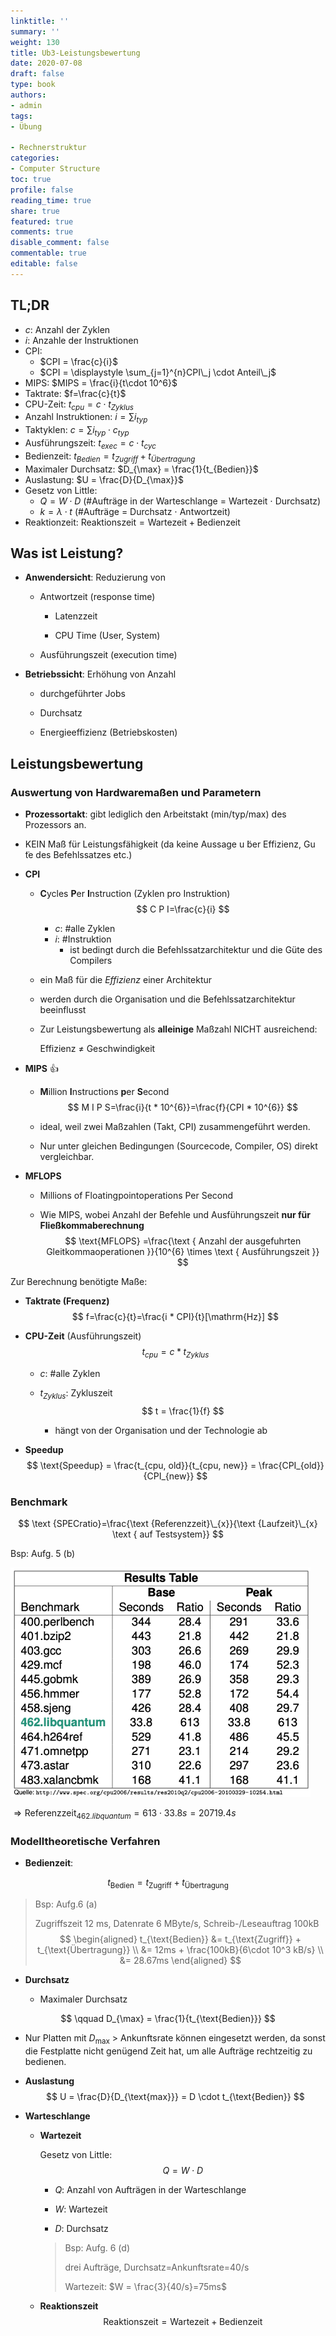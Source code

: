```yaml
---
linktitle: ''
summary: ''
weight: 130
title: Ub3-Leistungsbewertung
date: 2020-07-08
draft: false
type: book
authors:
- admin
tags:
- Übung

- Rechnerstruktur
categories:
- Computer Structure
toc: true
profile: false
reading_time: true
share: true
featured: true
comments: true
disable_comment: false
commentable: true
editable: false
---
```


## TL;DR

- $c$: Anzahl der Zyklen
- $i$: Anzahle der Instruktionen
- CPI: 
  - $CPI = \frac{c}{i}$
  - $CPI = \displaystyle \sum_{j=1}^{n}CPI\_j \cdot Anteil\_j$
- MIPS: $MIPS = \frac{i}{t\cdot 10^6}$
- Taktrate: $f=\frac{c}{t}$
- CPU-Zeit: $t_{cpu}=c \cdot t_{Zyklus}$
- Anzahl Instruktionen: $i = \sum i_{typ}$
- Taktyklen: $c=\sum i_{typ}\cdot c_{typ}$
- Ausführungszeit: $t_{exec}=c \cdot t_{cyc}$
- Bedienzeit: $t_{Bedien} = t_{Zugriff} + t_{Übertragung}$
- Maximaler Durchsatz: $D_{\max} = \frac{1}{t_{Bedien}}$
- Auslastung: $U = \frac{D}{D_{\max}}$
- Gesetz von Little: 
  - $Q = W \cdot D$ (#Aufträge in der Warteschlange = Wartezeit $\cdot$ Durchsatz)
  - $k = \lambda \cdot t$ (#Aufträge = Durchsatz $\cdot$ Antwortzeit)
- Reaktionzeit: $\text{Reaktionszeit} = \text{Wartezeit} + \text{Bedienzeit}$

## Was ist Leistung?

- **Anwendersicht**: Reduzierung von 

  - Antwortzeit (response time)
    - Latenzzeit

    - CPU Time (User, System)
  - Ausführungszeit (execution time)

- **Betriebssicht**: Erhöhung von Anzahl 

  - durchgeführter Jobs

  - Durchsatz

  - Energieeffizienz (Betriebskosten)



## Leistungsbewertung

### Auswertung von Hardwaremaßen und Parametern

- **Prozessortakt**: gibt lediglich den Arbeitstakt (min/typ/max) des Prozessors an.
  
- KEIN Maß für Leistungsfähigkeit (da keine Aussage u ̈ber Effizienz, Gu ̈te des Befehlssatzes etc.)
  
- **CPI**

  - **C**ycles **P**er **I**nstruction (Zyklen pro Instruktion)
    $$
    C P I=\frac{c}{i}
    $$

    - $c$: #alle Zyklen
    - $i$: #Instruktion
      - ist bedingt durch die Befehlssatzarchitektur und die Güte des Compilers

  - ein Maß für die *Effizienz* einer Architektur

  - werden durch die Organisation und die Befehlssatzarchitektur beeinflusst

  - Zur Leistungsbewertung als **alleinige** Maßzahl NICHT ausreichend: 

    Effizienz $\neq$ Geschwindigkeit

- **MIPS** 👍

  - **M**illion **I**nstructions **p**er **S**econd
    $$
    M I P S=\frac{i}{t * 10^{6}}=\frac{f}{CPI * 10^{6}}
    $$

  - ideal, weil zwei Maßzahlen (Takt, CPI) zusammengeführt werden.

  - Nur unter gleichen Bedingungen (Sourcecode, Compiler, OS) direkt vergleichbar.

- **MFLOPS** 

  - Millions of Floatingpointoperations Per Second

  - Wie MIPS, wobei Anzahl der Befehle und Ausführungszeit **nur für Fließkommaberechnung**
    $$
    \text{MFLOPS} =\frac{\text { Anzahl der ausgefuhrten Gleitkommaoperationen }}{10^{6} \times \text { Ausführungszeit }}
    $$
    

Zur Berechnung benötigte Maße:

- **Taktrate (Frequenz)**
  $$
  f=\frac{c}{t}=\frac{i * CPI}{t}[\mathrm{Hz}]
  $$

- **CPU-Zeit** (Ausführungszeit)
  $$
  t_{c p u}=c * t_{Z y k l u s}
  $$
  - $c$: #alle Zyklen

  - $t_{Zyklus}$: Zykluszeit
    $$
    t = \frac{1}{f}
    $$

    - hängt von der Organisation und der Technologie ab

- **Speedup**
  $$
  \text{Speedup} = \frac{t_{cpu, old}}{t_{cpu, new}} = \frac{CPI_{old}}{CPI_{new}}
  $$

### Benchmark

$$
\text {SPECratio}=\frac{\text {Referenzzeit}\_{x}}{\text {Laufzeit}\_{x} \text { auf Testsystem}}
$$

Bsp: Aufg. 5 (b)

<img src="https://raw.githubusercontent.com/EckoTan0804/upic-repo/master/uPic/截屏2020-06-20%2016.20.14.png" alt="截屏2020-06-20 16.20.14" style="zoom: 67%;" />

$\Rightarrow \text{Referenzzeit}_{462.libquantum} = 613 \cdot 33.8s = 20719.4s$

### Modelltheoretische Verfahren

- **Bedienzeit**:

$$
t_{\text{Bedien}} = t_{\text{Zugriff}} + t_{\text{Übertragung}}
$$

> Bsp: Aufg.6 (a)
>
> Zugriffszeit 12 ms, Datenrate 6 MByte/s, Schreib-/Leseauftrag 100kB
> $$
> \begin{aligned}
> t_{\text{Bedien}} &= t_{\text{Zugriff}} + t_{\text{Übertragung}} \\
> &= 12ms + \frac{100kB}{6\cdot 10^3 kB/s} \\
> &= 28.67ms
> \end{aligned}
> $$

- **Durchsatz**
  
  - Maximaler Durchsatz
  
$$
  \qquad D_{\max} = \frac{1}{t_{\text{Bedien}}}
$$

  - Nur Platten mit $D_{\max}$ > Ankunftsrate können eingesetzt werden, da sonst die Festplatte nicht genügend Zeit hat, um alle Aufträge rechtzeitig zu bedienen.
  
- **Auslastung**
  $$
  U = \frac{D}{D_{\text{max}}} = D \cdot t_{\text{Bedien}}
  $$

- **Warteschlange**
  - **Wartezeit**

    Gesetz von Little:
    $$
    Q = W \cdot D
    $$

    - $Q$: Anzahl von Aufträgen in der Warteschlange

    - $W$: Wartezeit
    - $D$: Durchsatz

    > Bsp: Aufg. 6 (d)
    >
    > drei Aufträge, Durchsatz=Ankunftsrate=40/s
    >
    > Wartezeit: $W = \frac{3}{40/s}=75ms$

  - **Reaktionszeit**
    $$
    \text{Reaktionszeit} = \text{Wartezeit} + \text{Bedienzeit}
    $$